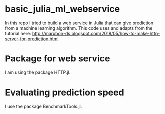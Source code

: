 # basic_julia_ml_webservice
In this repo I tried to build a web service in Julia that can give prediction from a machine learning algorithm. This code uses and adapts from the tutorial here: http://marubon-ds.blogspot.com/2018/05/how-to-make-http-server-for-prediction.html


# Package for web service 
I am using the package HTTP.jl.

# Evaluating prediction speed
I use the package BenchmarkTools.jl.

